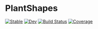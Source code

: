 # PlantShapes

[![Stable](https://img.shields.io/badge/docs-stable-blue.svg)](https://anaIFernst.github.io/PlantShapes.jl/stable/)
[![Dev](https://img.shields.io/badge/docs-dev-blue.svg)](https://anaIFernst.github.io/PlantShapes.jl/dev/)
[![Build Status](https://github.com/anaIFernst/PlantShapes.jl/actions/workflows/CI.yml/badge.svg?branch=master)](https://github.com/anaIFernst/PlantShapes.jl/actions/workflows/CI.yml?query=branch%3Amaster)
[![Coverage](https://codecov.io/gh/anaIFernst/PlantShapes.jl/branch/master/graph/badge.svg)](https://codecov.io/gh/anaIFernst/PlantShapes.jl)
